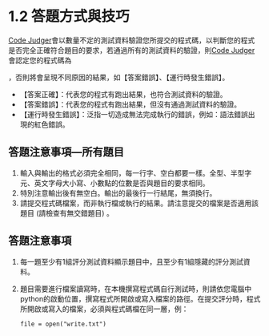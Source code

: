 # 1.2 答題方式與技巧

[Code Judger](http://www.codejudger.com)會以數量不定的測試資料驗證您所提交的程式碼，以判斷您的程式是否完全正確符合題目的要求，若通過所有的測試資料的驗證，則[Code Judger](http://www.codejudger.com)會認定您的程式碼為

，否則將會呈現不同原因的結果，如【答案錯誤】、【運行時發生錯誤】。

* 【答案正確】：代表您的程式有跑出結果，也符合測試資料的驗證。
* 【答案錯誤】：代表您的程式有跑出結果，但沒有通過測試資料的驗證。
* 【運行時發生錯誤】：泛指一切造成無法完成執行的錯誤，例如：語法錯誤出現的紅色錯誤。

## 答題注意事項—所有題目

1. 輸入與輸出的格式必須完全相同，每一行字、空白都要一樣。全型、半型字元、英文字母大小寫、小數點的位數是否與題目的要求相同。
2. 特別注意輸出後有無空白。輸出的最後行一行結尾，無須換行。
3. 請提交程式碼檔案，而非執行檔或執行的結果。請注意提交的檔案是否適用該題目 (請檢查有無交錯題目) 。

## 答題注意事項

1. 每一題至少有1組評分測試資料顯示題目中，且至少有1組隱藏的評分測試資料。
2. 題目需要進行檔案讀寫時，在本機撰寫程式碼自行測試時，則請依您電腦中python的啟動位置，撰寫程式所開啟或寫入檔案的路徑。在提交評分時，程式所開啟或寫入的檔案，必須與程式碼檔在同一層，例：

   ```text
   file = open("write.txt")
   ```
